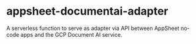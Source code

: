 # appsheet-documentai-adapter
A serverless function to serve as adapter via API between AppSheet no-code apps and the GCP Document AI service.
